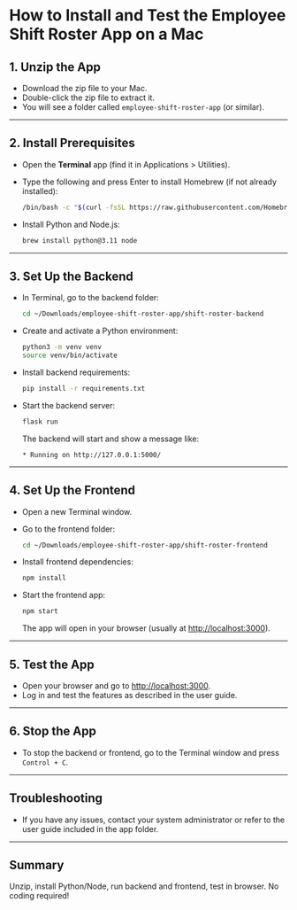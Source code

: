 # How to Install and Test the Employee Shift Roster App on a Mac

## 1. Unzip the App

- Download the zip file to your Mac.
- Double-click the zip file to extract it.
- You will see a folder called `employee-shift-roster-app` (or similar).

---

## 2. Install Prerequisites

- Open the **Terminal** app (find it in Applications > Utilities).
- Type the following and press Enter to install Homebrew (if not already installed):

  ```bash
  /bin/bash -c "$(curl -fsSL https://raw.githubusercontent.com/Homebrew/install/HEAD/install.sh)"
  ```

- Install Python and Node.js:

  ```bash
  brew install python@3.11 node
  ```

---

## 3. Set Up the Backend

- In Terminal, go to the backend folder:

  ```bash
  cd ~/Downloads/employee-shift-roster-app/shift-roster-backend
  ```

- Create and activate a Python environment:

  ```bash
  python3 -m venv venv
  source venv/bin/activate
  ```

- Install backend requirements:

  ```bash
  pip install -r requirements.txt
  ```

- Start the backend server:

  ```bash
  flask run
  ```

  The backend will start and show a message like:
  ```
  * Running on http://127.0.0.1:5000/
  ```

---

## 4. Set Up the Frontend

- Open a new Terminal window.
- Go to the frontend folder:

  ```bash
  cd ~/Downloads/employee-shift-roster-app/shift-roster-frontend
  ```

- Install frontend dependencies:

  ```bash
  npm install
  ```

- Start the frontend app:

  ```bash
  npm start
  ```

  The app will open in your browser (usually at [http://localhost:3000](http://localhost:3000)).

---

## 5. Test the App

- Open your browser and go to [http://localhost:3000](http://localhost:3000).
- Log in and test the features as described in the user guide.

---

## 6. Stop the App

- To stop the backend or frontend, go to the Terminal window and press `Control + C`.

---

## Troubleshooting

- If you have any issues, contact your system administrator or refer to the user guide included in the app folder.

---

## Summary

Unzip, install Python/Node, run backend and frontend, test in browser.
No coding required!